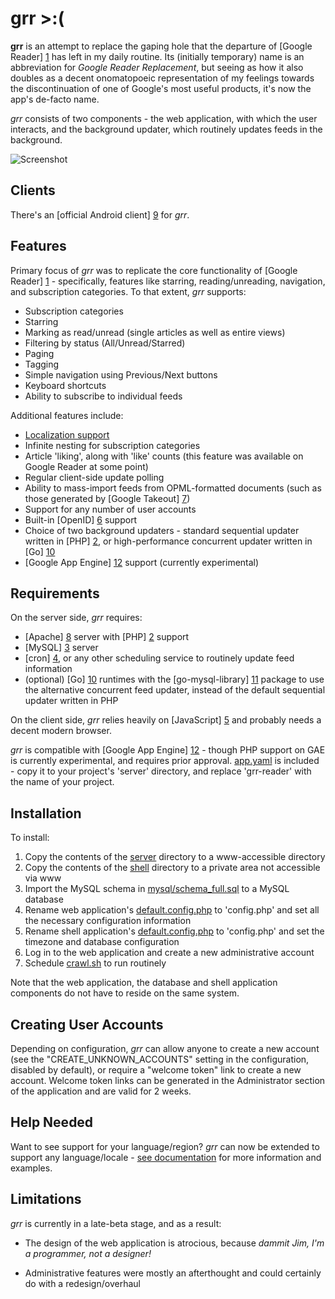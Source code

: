 grr >:(
=======

**grr** is an attempt to replace the gaping hole that the departure of [Google Reader] [1] has left in my daily routine. Its (initially temporary) name is an abbreviation for _Google Reader Replacement_, but seeing as how it also doubles as a decent onomatopoeic representation of my feelings towards the discontinuation of one of Google's most useful products, it's now the app's de-facto name.

_grr_ consists of two components - the web application, with which the user interacts, and the background updater, which routinely updates feeds in the background.

![Screenshot](http://i.imgur.com/iIwWEZK.png "Screenshot")

Clients
-------

There's an [official Android client] [9] for _grr_.

Features
--------

Primary focus of _grr_ was to replicate the core functionality of [Google Reader] [1] - specifically, features like starring, reading/unreading, navigation, and subscription categories. To that extent, _grr_ supports:

* Subscription categories
* Starring
* Marking as read/unread (single articles as well as entire views)
* Filtering by status (All/Unread/Starred)
* Paging
* Tagging
* Simple navigation using Previous/Next buttons
* Keyboard shortcuts
* Ability to subscribe to individual feeds

Additional features include:

* [Localization support](LOCALIZATION.md)
* Infinite nesting for subscription categories
* Article 'liking', along with 'like' counts (this feature was available on Google Reader at some point)
* Regular client-side update polling
* Ability to mass-import feeds from OPML-formatted documents (such as those generated by [Google Takeout] [7])
* Support for any number of user accounts
* Built-in [OpenID] [6] support
* Choice of two background updaters - standard sequential updater written in [PHP] [2], or high-performance concurrent updater written in [Go] [10]
* [Google App Engine] [12] support (currently experimental)

Requirements
------------

On the server side, _grr_ requires:

* [Apache] [8] server with [PHP] [2] support
* [MySQL] [3] server
* [cron] [4], or any other scheduling service to routinely update feed information
* (optional) [Go] [10] runtimes with the [go-mysql-library] [11] package to use the alternative concurrent feed updater, instead of the default sequential updater written in PHP

On the client side, _grr_ relies heavily on [JavaScript] [5] and probably needs a decent modern browser.

_grr_ is compatible with [Google App Engine] [12] - though PHP support on GAE is currently experimental, and requires prior approval. [app.yaml](etc/app.yaml) is included - copy it to your project's 'server' directory, and replace 'grr-reader' with the name of your project.

Installation
------------

To install:

1. Copy the contents of the [server](server) directory to a www-accessible directory
2. Copy the contents of the [shell](shell) directory to a private area not accessible via www
3. Import the MySQL schema in [mysql/schema_full.sql](etc/mysql/schema_full.sql) to a MySQL database
4. Rename web application's [default.config.php](server/include/default.config.php) to 'config.php' and set all the necessary configuration information
5. Rename shell application's [default.config.php](shell/default.config.php) to 'config.php' and set the timezone and database configuration
6. Log in to the web application and create a new administrative account
7. Schedule [crawl.sh](shell/crawl.sh) to run routinely

Note that the web application, the database and shell application components do not have to reside on the same system.

Creating User Accounts
----------------------

Depending on configuration, _grr_ can allow anyone to create a new account (see the "CREATE_UNKNOWN_ACCOUNTS" setting in the configuration, disabled by default), or require a "welcome token" link to create a new account. Welcome token links can be generated in the Administrator section of the application and are valid for 2 weeks.

Help Needed
-----------

Want to see support for your language/region? _grr_ can now be extended to support any language/locale - [see documentation](LOCALIZATION.md) for more information and examples.

Limitations
-----------

_grr_ is currently in a late-beta stage, and as a result:

* The design of the web application is atrocious, because _dammit Jim, I'm a programmer, not a designer!_
* Administrative features were mostly an afterthought and could certainly do with a redesign/overhaul

  [1]: http://www.google.com/reader/  "Google Reader"
  [2]: http://us.php.net/ "PHP"  
  [3]: http://www.mysql.com/ "MySQL"
  [4]: http://en.wikipedia.org/wiki/Cron "cron"
  [5]: http://en.wikipedia.org/wiki/JavaScript "JavaScript"
  [6]: http://openid.net/ "OpenID"
  [7]: https://www.google.com/takeout/ "Google Takeout"
  [8]: http://httpd.apache.org/ "Apache"
  [9]: https://github.com/melllvar/angrroid "angrroid"
  [10]: http://golang.org/ "Go"
  [11]: https://code.google.com/p/go-mysql-driver/ "go-mysql-driver"
  [12]: https://developers.google.com/appengine/ "App Engine"
